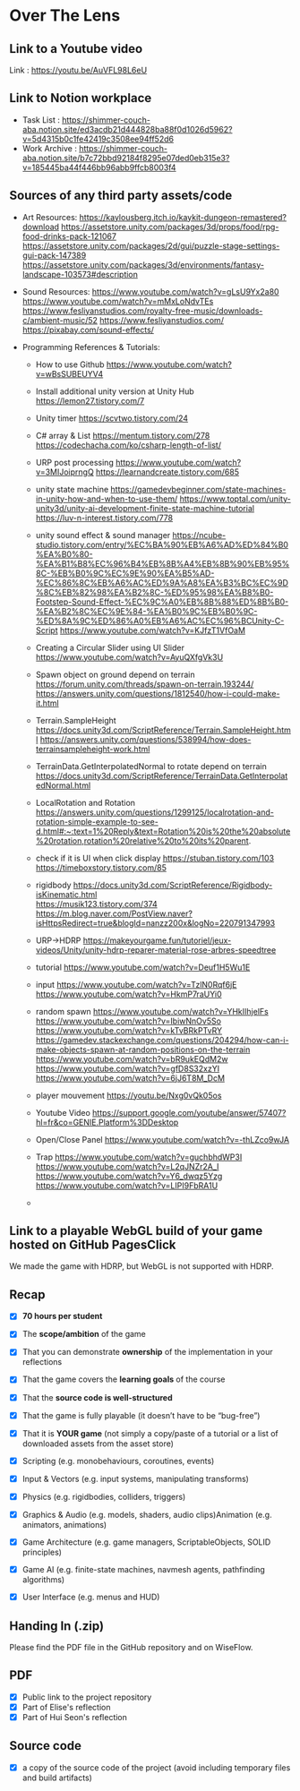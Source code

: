 # Over The Lens

## Link to a Youtube video
Link : https://youtu.be/AuVFL98L6eU 

## Link to Notion workplace
- Task List : https://shimmer-couch-aba.notion.site/ed3acdb21d444828ba88f0d1026d5962?v=5d4315b0c1fe42419c3508ee94ff52d6
- Work Archive : https://shimmer-couch-aba.notion.site/b7c72bbd92184f8295e07ded0eb315e3?v=185445ba44f446bb96abb9ffcb8003f4

## Sources of any third party assets/code
- Art Resources:
https://kaylousberg.itch.io/kaykit-dungeon-remastered?download
https://assetstore.unity.com/packages/3d/props/food/rpg-food-drinks-pack-121067
https://assetstore.unity.com/packages/2d/gui/puzzle-stage-settings-gui-pack-147389
https://assetstore.unity.com/packages/3d/environments/fantasy-landscape-103573#description

- Sound Resources:
https://www.youtube.com/watch?v=gLsU9Yx2a80
https://www.youtube.com/watch?v=mMxLoNdvTEs
https://www.fesliyanstudios.com/royalty-free-music/downloads-c/ambient-music/52
https://www.fesliyanstudios.com/
https://pixabay.com/sound-effects/

- Programming References & Tutorials:
  - How to use Github
    https://www.youtube.com/watch?v=wBsSUBEUYV4

  - Install additional unity version at Unity Hub
    https://lemon27.tistory.com/7

  - Unity timer
    https://scvtwo.tistory.com/24

  - C# array & List
    https://mentum.tistory.com/278
    https://codechacha.com/ko/csharp-length-of-list/

  - URP post processing
    https://www.youtube.com/watch?v=3MIJoiprngQ
    https://learnandcreate.tistory.com/685

  - unity state machine
    https://gamedevbeginner.com/state-machines-in-unity-how-and-when-to-use-them/
    https://www.toptal.com/unity-unity3d/unity-ai-development-finite-state-machine-tutorial
    https://luv-n-interest.tistory.com/778

  - unity sound effect & sound manager
    https://ncube-studio.tistory.com/entry/%EC%BA%90%EB%A6%AD%ED%84%B0%EA%B0%80-%EA%B1%B8%EC%96%B4%EB%8B%A4%EB%8B%90%EB%95%8C-%EB%B0%9C%EC%9E%90%EA%B5%AD-%EC%86%8C%EB%A6%AC%ED%9A%A8%EA%B3%BC%EC%9D%8C%EB%82%98%EA%B2%8C-%ED%95%98%EA%B8%B0-Footstep-Sound-Effect-%EC%9C%A0%EB%8B%88%ED%8B%B0-%EA%B2%8C%EC%9E%84-%EA%B0%9C%EB%B0%9C-%ED%8A%9C%ED%86%A0%EB%A6%AC%EC%96%BCUnity-C-Script
    https://www.youtube.com/watch?v=KJfzT1VfOaM

  - Creating a Circular Slider using UI Slider
    https://www.youtube.com/watch?v=AyuQXfgVk3U

  - Spawn object on ground depend on terrain
    https://forum.unity.com/threads/spawn-on-terrain.193244/
    https://answers.unity.com/questions/1812540/how-i-could-make-it.html

  - Terrain.SampleHeight
    https://docs.unity3d.com/ScriptReference/Terrain.SampleHeight.html
    https://answers.unity.com/questions/538994/how-does-terrainsampleheight-work.html

  - TerrainData.GetInterpolatedNormal to rotate depend on terrain
    https://docs.unity3d.com/ScriptReference/TerrainData.GetInterpolatedNormal.html

  - LocalRotation and Rotation
    https://answers.unity.com/questions/1299125/localrotation-and-rotation-simple-example-to-see-d.html#:~:text=1%20Reply&text=Rotation%20is%20the%20absolute%20rotation,rotation%20relative%20to%20its%20parent.

  - check if it is UI when click display
    https://stuban.tistory.com/103
    https://timeboxstory.tistory.com/85
  
  - rigidbody
    https://docs.unity3d.com/ScriptReference/Rigidbody-isKinematic.html   
    https://musik123.tistory.com/374
    https://m.blog.naver.com/PostView.naver?isHttpsRedirect=true&blogId=nanzz200x&logNo=220791347993
    
  - URP->HDRP
    https://makeyourgame.fun/tutoriel/jeux-videos/Unity/unity-hdrp-reparer-material-rose-arbres-speedtree
    
  - tutorial
    https://www.youtube.com/watch?v=Deuf1H5Wu1E
    
  - input
    https://www.youtube.com/watch?v=TzlN0Rqf6jE
    https://www.youtube.com/watch?v=HkmP7raUYi0
    
  - random spawn
    https://www.youtube.com/watch?v=YHkIIhjelFs
    https://www.youtube.com/watch?v=IbiwNnOv5So
    https://www.youtube.com/watch?v=kTvBRkPTvRY
    https://gamedev.stackexchange.com/questions/204294/how-can-i-make-objects-spawn-at-random-positions-on-the-terrain
    https://www.youtube.com/watch?v=bR9ukEQdM2w
    https://www.youtube.com/watch?v=gfD8S32xzYI
    https://www.youtube.com/watch?v=6jJ6T8M_DcM
  
  - player mouvement
    https://youtu.be/Nxg0vQk05os
  
  - Youtube Video
    https://support.google.com/youtube/answer/57407?hl=fr&co=GENIE.Platform%3DDesktop
    
  - Open/Close Panel
    https://www.youtube.com/watch?v=-thLZco9wJA
    
  - Trap
    https://www.youtube.com/watch?v=guchbhdWP3I
    https://www.youtube.com/watch?v=L2qJNZr2A_I
    https://www.youtube.com/watch?v=Y6_dwqz5Yzg
    https://www.youtube.com/watch?v=LIPI9FbRA1U
  
  - 

## Link to a playable WebGL build of your game hosted on GitHub PagesClick
We made the game with HDRP, but WebGL is not supported with HDRP.

## Recap

- [X] **70 hours per student**
- [X] The **scope/ambition** of the game
- [X] That you can demonstrate **ownership** of the implementation in your reflections
- [X] That the game covers the **learning goals** of the course
- [X] That the **source code is well-structured**
- [X] That the game is fully playable (it doesn’t have to be “bug-free”)
- [X] That it is **YOUR game** (not simply a copy/paste of a tutorial or a list of downloaded assets from the asset store)

- [X] Scripting (e.g. monobehaviours, coroutines, events)
- [X] Input & Vectors (e.g. input systems, manipulating transforms)
- [X] Physics (e.g. rigidbodies, colliders, triggers)
- [X] Graphics & Audio (e.g. models, shaders, audio clips)Animation (e.g. animators, animations)
- [X] Game Architecture (e.g. game managers, ScriptableObjects, SOLID principles)
- [X] Game AI (e.g. finite-state machines, navmesh agents, pathfinding algorithms)
- [X] User Interface (e.g. menus and HUD)

## Handing In (.zip)

Please find the PDF file in the GitHub repository and on WiseFlow.

## PDF
- [X] Public link to the project repository
- [X] Part of Elise's reflection
- [X] Part of Hui Seon's reflection

## Source code
- [X] a copy of the source code of the project (avoid including temporary files and build artifacts)
